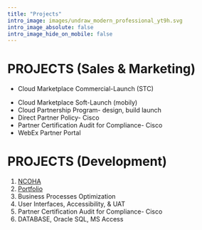 ```yaml
---
title: "Projects"
intro_image: images/undraw_modern_professional_yt9h.svg
intro_image_absolute: false
intro_image_hide_on_mobile: false
---
```


# PROJECTS (Sales & Marketing)

- Cloud Marketplace Commercial-Launch (STC)

* Cloud Marketplace Soft-Launch (mobily)
* Cloud Partnership Program- design, build launch
* Direct Partner Policy- Cisco
* Partner Certification Audit for Compliance- Cisco
* WebEx Partner Portal

# PROJECTS (Development)

1) [NCOHA](https://www.ncoha.com/externalEclipse.php)
2) [Portfolio](https://zameerulhassan.github.io/myPortfolio/)
3) Business Processes Optimization
4) User Interfaces, Accessibility, & UAT
5) Partner Certification Audit for Compliance- Cisco
6) DATABASE, Oracle SQL, MS Access
